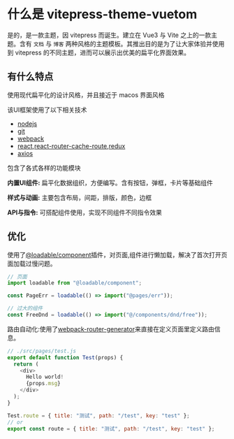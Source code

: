 # 什么是 vitepress-theme-vuetom

是的，是一款主题，因 vitepress 而诞生。建立在 Vue3 与 Vite 之上的一款主题。含有 `文档` 与 `博客` 两种风格的主题模板。其推出目的是为了让大家体验并使用到 vitepress 的不同主题，进而可以展示出优美的扁平化界面效果。

## 有什么特点

使用现代扁平化的设计风格，并且接近于 macos 界面风格

该UI框架使用了以下相关技术

- [nodejs](http://nodejs.cn/)
- [git](https://git-scm.com/)
- [webpack](https://webpack.docschina.org/)
- [react](https://react.docschina.org/),[react-router-cache-route](https://github.com/CJY0208/react-router-cache-route),[redux](https://www.redux.org.cn/)
- [axios](http://www.axios-js.com/)

包含了各式各样的功能模块

**内置UI组件:** 扁平化数据组织，方便编写。含有按钮，弹框，卡片等基础组件

**样式与动画:** 主要包含布局，间距，排版，颜色，边框

**API与指令:** 可搭配组件使用，实现不同组件不同指令效果

## 优化

使用了[@loadable/component](https://loadable-components.com/docs/getting-started/)插件，对页面,组件进行懒加载，解决了首次打开页面加载过慢问题。

```js
// 页面
import loadable from "@loadable/component";

const PageErr = loadable(() => import("@pages/err"));

// 过大的组件
const FreeDnd = loadable(() => import("@/components/dnd/free"));
```

路由自动化:使用了[webpack-router-generator](https://www.npmjs.com/package/webpack-router-generator)来直接在定义页面里定义路由信息。

```js
// ./src/pages/test.js
export default function Test(props) {
  return (
    <div>
      Hello world!
      {props.msg}
    </div>
  );
}

Test.route = { title: "测试", path: "/test", key: "test" };
// or
export const route = { title: "测试", path: "/test", key: "test" };
```

